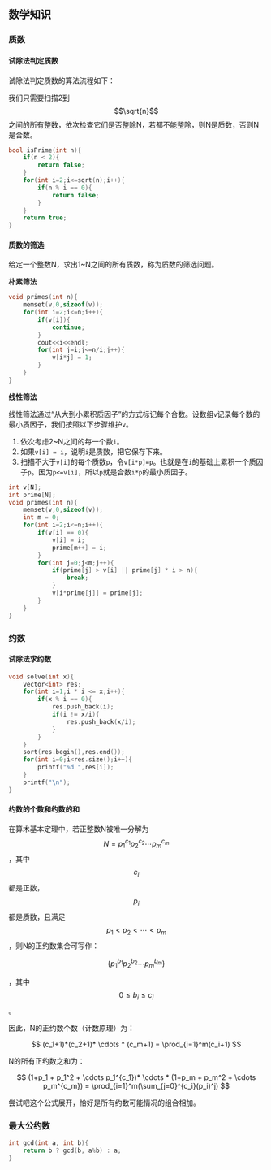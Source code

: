 ## 数学知识

### 质数

#### 试除法判定质数

试除法判定质数的算法流程如下：

我们只需要扫描2到$$\sqrt{n}$$之间的所有整数，依次检查它们是否整除N，若都不能整除，则N是质数，否则N是合数。

```cpp
bool isPrime(int n){
    if(n < 2){
        return false;
    }
    for(int i=2;i<=sqrt(n);i++){
        if(n % i == 0){
            return false;
        }
    }
    return true;
}
```

#### 质数的筛选

给定一个整数N，求出1~N之间的所有质数，称为质数的筛选问题。

**朴素筛法**

```cpp
void primes(int n){
    memset(v,0,sizeof(v));
    for(int i=2;i<=n;i++){
        if(v[i]){
            continue;
        }
        cout<<i<<endl;
        for(int j=i;j<=n/i;j++){
            v[i*j] = 1;
        }
    }
}
```

**线性筛法**

线性筛法通过“从大到小累积质因子”的方式标记每个合数。设数组`v`记录每个数的最小质因子，我们按照以下步骤维护`v`。

1. 依次考虑2~N之间的每一个数`i`。
2. 如果`v[i] = i`，说明`i`是质数，把它保存下来。
3. 扫描不大于`v[i]`的每个质数`p`，令`v[i*p]=p`。也就是在`i`的基础上累积一个质因子`p`。因为`p<=v[i]`，所以`p`就是合数`i*p`的最小质因子。

```cpp
int v[N];
int prime[N];
void primes(int n){
    memset(v,0,sizeof(v));
    int m = 0;
    for(int i=2;i<=n;i++){
        if(v[i] == 0){
            v[i] = i;
            prime[m++] = i;
        }
        for(int j=0;j<m;j++){
            if(prime[j] > v[i] || prime[j] * i > n){
                break;
            }
            v[i*prime[j]] = prime[j];
        }
    }
}
```

### 约数

#### 试除法求约数

```cpp
void solve(int x){
    vector<int> res;
    for(int i=1;i * i <= x;i++){
        if(x % i == 0){
            res.push_back(i);
            if(i != x/i){
                res.push_back(x/i);
            }
        }
    }
    sort(res.begin(),res.end());
    for(int i=0;i<res.size();i++){
        printf("%d ",res[i]);
    }
    printf("\n");
}
```

#### 约数的个数和约数的和

在算术基本定理中，若正整数N被唯一分解为$$N=p_1^{c_1}p_2^{c_2} \cdots p_m^{c_m}$$，其中$$c_i$$都是正数，$$p_i$$都是质数，且满足$$p_1<p_2< \cdots < p_m$$，则N的正约数集合可写作：

$$
\{p_1^{b_1}p_2^{b_2} \cdots p_m^{b_m}\}
$$

，其中$$0\leq b_i \leq c_i$$。

因此，N的正约数个数（计数原理）为：

$$
(c_1+1)*(c_2+1)* \cdots * (c_m+1) = \prod_{i=1}^m(c_i+1)
$$

N的所有正约数之和为：

$$
(1+p_1 + p_1^2 + \cdots p_1^{c_1})* \cdots * (1+p_m + p_m^2 + \cdots p_m^{c_m}) = \prod_{i=1}^m(\sum_{j=0}^{c_i}(p_i)^j)
$$

尝试吧这个公式展开，恰好是所有约数可能情况的组合相加。

### 最大公约数

```cpp
int gcd(int a, int b){
    return b ? gcd(b, a%b) : a;
}
```

